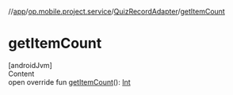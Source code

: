 //[app](../../../index.md)/[op.mobile.project.service](../index.md)/[QuizRecordAdapter](index.md)/[getItemCount](get-item-count.md)



# getItemCount  
[androidJvm]  
Content  
open override fun [getItemCount](get-item-count.md)(): [Int](https://kotlinlang.org/api/latest/jvm/stdlib/kotlin/-int/index.html)  



